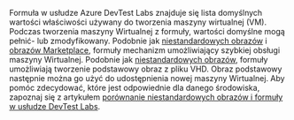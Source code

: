 Formuła w usłudze Azure DevTest Labs znajduje się lista domyślnych wartości właściwości używany do tworzenia maszyny wirtualnej (VM). Podczas tworzenia maszyny Wirtualnej z formuły, wartości domyślne mogą pełnić- lub zmodyfikowany. Podobnie jak [niestandardowych obrazów](../articles/devtest-lab/devtest-lab-create-template.md) i [obrazów Marketplace](../articles/devtest-lab/devtest-lab-configure-marketplace-images.md), formuły mechanizm umożliwiający szybkiej obsługi maszyny Wirtualnej. Podobnie jak [niestandardowych obrazów](../articles/devtest-lab/devtest-lab-create-template.md), formuły umożliwiają tworzenie podstawowy obraz z pliku VHD. Obraz podstawowy następnie można go użyć do udostępnienia nowej maszyny Wirtualnej. Aby pomóc zdecydować, które jest odpowiednie dla danego środowiska, zapoznaj się z artykułem [porównanie niestandardowych obrazów i formuły w usłudze DevTest Labs](../articles/devtest-lab/devtest-lab-comparing-vm-base-image-types.md).
